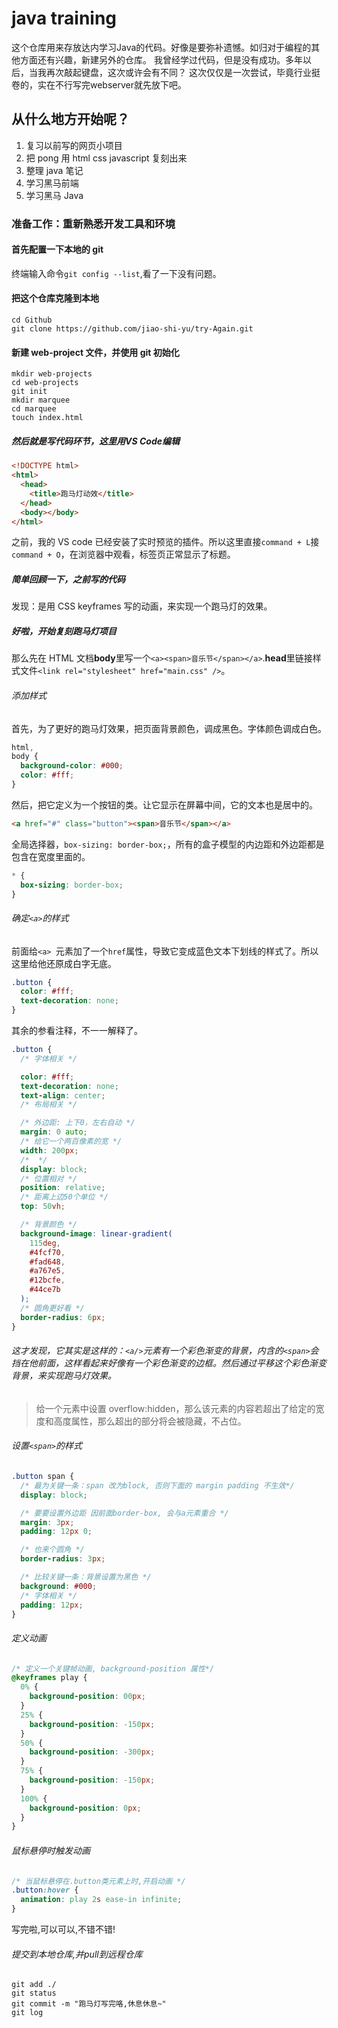 # java training

这个仓库用来存放达内学习Java的代码。好像是要弥补遗憾。如归对于编程的其他方面还有兴趣，新建另外的仓库。
我曾经学过代码，但是没有成功。多年以后，当我再次敲起键盘，这次或许会有不同？
这次仅仅是一次尝试，毕竟行业挺卷的，实在不行写完webserver就先放下吧。

## 从什么地方开始呢？

1. 复习以前写的网页小项目
2. 把 pong 用 html css javascript 复刻出来
3. 整理 java 笔记
4. 学习黑马前端
5. 学习黑马 Java

### 准备工作：重新熟悉开发工具和环境

#### 首先配置一下本地的 git

终端输入命令`git config --list`,看了一下没有问题。

#### 把这个仓库克隆到本地

```
cd Github
git clone https://github.com/jiao-shi-yu/try-Again.git
```

#### 新建 web-project 文件，并使用 git 初始化

```
mkdir web-projects
cd web-projects
git init
mkdir marquee
cd marquee
touch index.html
```

##### 然后就是写代码环节，这里用**VS Code**编辑

```html
<!DOCTYPE html>
<html>
  <head>
    <title>跑马灯动效</title>
  </head>
  <body></body>
</html>
```

之前，我的 VS code 已经安装了实时预览的插件。所以这里直接`command + L`接`command + O`，在浏览器中观看，标签页正常显示了标题。

##### 简单回顾一下，之前写的代码

发现：是用 CSS keyframes 写的动画，来实现一个跑马灯的效果。

##### 好啦，开始复刻跑马灯项目

那么先在 HTML 文档**body**里写一个`<a><span>音乐节</span></a>`.**head**里链接样式文件`<link rel="stylesheet" href="main.css" />`。

###### 添加样式

首先，为了更好的跑马灯效果，把页面背景颜色，调成黑色。字体颜色调成白色。

```css
html,
body {
  background-color: #000;
  color: #fff;
}
```

然后，把它定义为一个按钮的类。让它显示在屏幕中间，它的文本也是居中的。

```html
<a href="#" class="button"><span>音乐节</span></a>
```

全局选择器，`box-sizing: border-box;`，所有的盒子模型的内边距和外边距都是包含在宽度里面的。

```css
* {
  box-sizing: border-box;
}
```

###### 确定`<a>`的样式

前面给`<a> `元素加了一个`href`属性，导致它变成蓝色文本下划线的样式了。所以这里给他还原成白字无底。

```css
.button {
  color: #fff;
  text-decoration: none;
}
```

其余的参看注释，不一一解释了。

```CSS
.button {
  /* 字体相关 */

  color: #fff;
  text-decoration: none;
  text-align: center;
  /* 布局相关 */

  /* 外边距: 上下0，左右自动 */
  margin: 0 auto;
  /* 给它一个两百像素的宽 */
  width: 200px;
  /*  */
  display: block;
  /* 位置相对 */
  position: relative;
  /* 距离上边50个单位 */
  top: 50vh;

  /* 背景颜色 */
  background-image: linear-gradient(
    115deg,
    #4fcf70,
    #fad648,
    #a767e5,
    #12bcfe,
    #44ce7b
  );
  /* 圆角更好看 */
  border-radius: 6px;
}
```

###### 这才发现，它其实是这样的：`<a/>`元素有一个彩色渐变的背景，内含的`<span>`会挡在他前面，这样看起来好像有一个彩色渐变的边框。然后通过平移这个彩色渐变背景，来实现跑马灯效果。

> 给一个元素中设置 overflow:hidden，那么该元素的内容若超出了给定的宽度和高度属性，那么超出的部分将会被隐藏，不占位。

###### 设置`<span>`的样式

```css
.button span {
  /* 最为关键一条：span 改为block, 否则下面的 margin padding 不生效*/
  display: block;

  /* 要要设置外边距 因前面border-box, 会与a元素重合 */
  margin: 3px;
  padding: 12px 0;

  /* 也来个圆角 */
  border-radius: 3px;

  /* 比较关键一条：背景设置为黑色 */
  background: #000;
  /* 字体相关 */
  padding: 12px;
}
```

###### 定义动画

```css
/* 定义一个关键帧动画, background-position 属性*/
@keyframes play {
  0% {
    background-position: 00px;
  }
  25% {
    background-position: -150px;
  }
  50% {
    background-position: -300px;
  }
  75% {
    background-position: -150px;
  }
  100% {
    background-position: 0px;
  }
}
```

###### 鼠标悬停时触发动画

```css
/* 当鼠标悬停在.button类元素上时,开启动画 */
.button:hover {
  animation: play 2s ease-in infinite;
}
```

写完啦,可以可以,不错不错!

###### 提交到本地仓库,并pull到远程仓库

```
git add ./
git status
git commit -m "跑马灯写完咯,休息休息~"
git log

```

